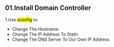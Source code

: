 ## 01.Install Domain Controller
1.Use <mark>sconfig</mark> to:
- Change The Hostname
- Change The IP Address To Static
- Change The DNS Server To Our Own IP Address